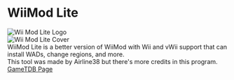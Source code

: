 # WiiMod Lite
<img src="https://riiconnect24.net/images/Wii_Mod_Lite.pn" alt="Wii Mod Lite Logo" />
<br>
<img src="http://art.gametdb.com/wii/cover3D/US/DLIA.png" alt="Wii Mod Lite Cover" />
<br>
WiiMod Lite is a better version of WiiMod with Wii and vWii support that can install WADs, change regions, and more.
<br>
This tool was made by Airline38 but there's more credits in this program.
<br>
<a href="http://gametdb.com/Wii/DLIA">GameTDB Page</a>